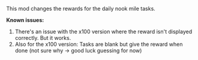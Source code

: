 This mod changes the rewards for the daily nook mile tasks. 

**Known issues:**  
1. There's an issue with the x100 version where the reward isn't displayed correctly. But it works.  
2. Also for the x100 version: Tasks are blank but give the reward when done (not sure why -> good luck guessing for now)  
